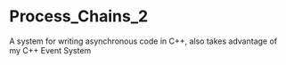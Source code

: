 # Process_Chains_2
A system for writing asynchronous code in C++, also takes advantage of my C++ Event System

